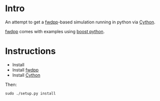 # Intro
An attempt to get a [fwdpp](http://github.com/molpopgen/fwdpp)-based simulation running in python via [Cython](http://cython.org).

[fwdpp](http://github.com/molpopgen/fwdpp) comes with examples using [boost python](https://wiki.python.org/moin/boost.python/HowTo).

# Instructions

* Install 
* Install [fwdpp](http://github.com/molpopgen/fwdpp)
* Install [Cython](http://cython.org)

Then:

~~~{sh}
sudo ./setup.py install
~~~

